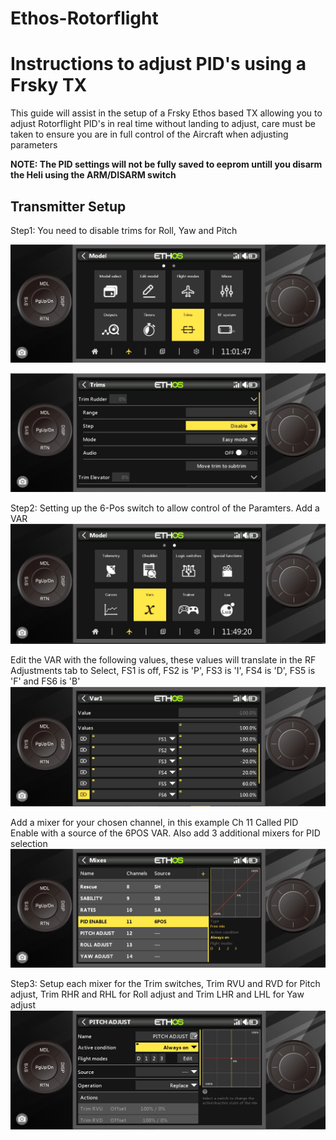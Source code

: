 # Ethos-Rotorflight
# Instructions to adjust PID's using a Frsky TX
This guide will assist in the setup of a Frsky Ethos based TX allowing you to adjust Rotorflight PID's in real time without landing to adjust, care must be taken to ensure you are in full control of the Aircraft when adjusting parameters

__NOTE: The PID settings will not be fully saved to eeprom untill you disarm the Heli using the ARM/DISARM switch__

## Transmitter Setup
Step1: You need to disable trims for Roll, Yaw and Pitch

![image](https://github.com/jimmy6616/Ethos-Rotorflight/blob/Img/Trim1.jpg)

![imaage](https://github.com/jimmy6616/Ethos-Rotorflight/blob/Img/Trim2.jpg)

Step2: Setting up the 6-Pos switch to allow control of the Paramters.
Add a VAR
![image](https://github.com/jimmy6616/Ethos-Rotorflight/blob/Img/Var1.jpg)

Edit the VAR with the following values, these values will translate in the RF Adjustments tab to Select, FS1 is off, FS2 is 'P', FS3 is 'I', FS4 is 'D', FS5 is 'F' and FS6 is 'B'
![image](https://github.com/jimmy6616/Ethos-Rotorflight/blob/Img/Var2.jpg)

Add a mixer for your chosen channel, in this example Ch 11 Called PID Enable with a source of the 6POS VAR. Also add 3 additional mixers for PID selection
![image](https://github.com/jimmy6616/Ethos-Rotorflight/blob/Img/Mix1.jpg)

Step3: Setup each mixer for the Trim switches, Trim RVU and RVD for Pitch adjust, Trim RHR and RHL for Roll adjust and Trim LHR and LHL for Yaw adjust
![image](https://github.com/jimmy6616/Ethos-Rotorflight/blob/Img/Mix4.jpg)
